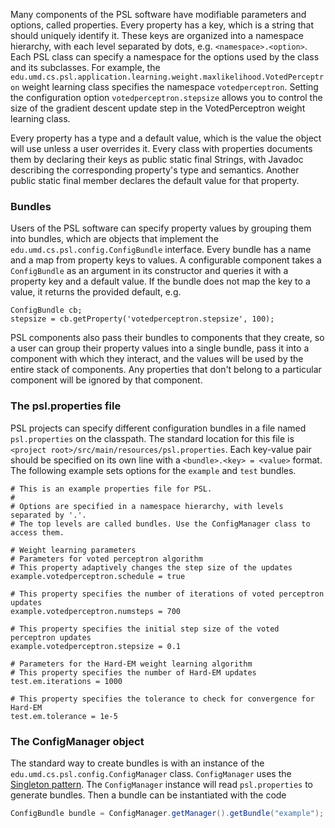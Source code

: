 Many components of the PSL software have modifiable parameters and options, called properties. Every property has a key, which is a string that should uniquely identify it. 
These keys are organized into a namespace hierarchy, with each level separated by dots, e.g. `<namespace>.<option>`.
Each PSL class can specify a namespace for the options used by the class and its subclasses. For example, the `edu.umd.cs.psl.application.learning.weight.maxlikelihood.VotedPerceptron` weight learning class specifies the namespace `votedperceptron`. Setting the configuration option `votedperceptron.stepsize` allows you to control the size of the gradient descent update step in the VotedPerceptron weight learning class.

Every property has a type and a default value, which is the value the object will use unless a user overrides it. Every class with properties documents them by declaring their keys as public static final Strings, with Javadoc describing the corresponding property's type and semantics. Another public static final member declares the default value for that property.

### Bundles

Users of the PSL software can specify property values by grouping them into bundles, which are objects that implement the `edu.umd.cs.psl.config.ConfigBundle` interface. Every bundle has a name and a map from property keys to values. A configurable component takes a `ConfigBundle` as an argument in its constructor and queries it with a property key and a default value. If the bundle does not map the key to a value, it returns the provided default, e.g.
```
ConfigBundle cb;
stepsize = cb.getProperty('votedperceptron.stepsize', 100);
```

PSL components also pass their bundles to components that they create, so a user can group their property values into a single bundle, pass it into a component with which they interact, and the values will be used by the entire stack of components. Any properties that don't belong to a particular component will be ignored by that component.

### The psl.properties file
PSL projects can specify different configuration bundles in a file named `psl.properties` on the classpath. The standard location for this file is `<project root>/src/main/resources/psl.properties`. Each key-value pair should be specified on its own line with a `<bundle>.<key> = <value>` format. The following example sets options for the `example` and `test` bundles.

```properties
# This is an example properties file for PSL.
# 
# Options are specified in a namespace hierarchy, with levels separated by '.'.
# The top levels are called bundles. Use the ConfigManager class to access them.

# Weight learning parameters
# Parameters for voted perceptron algorithm
# This property adaptively changes the step size of the updates
example.votedperceptron.schedule = true

# This property specifies the number of iterations of voted perceptron updates
example.votedperceptron.numsteps = 700

# This property specifies the initial step size of the voted perceptron updates
example.votedperceptron.stepsize = 0.1

# Parameters for the Hard-EM weight learning algorithm
# This property specifies the number of Hard-EM updates
test.em.iterations = 1000

# This property specifies the tolerance to check for convergence for Hard-EM
test.em.tolerance = 1e-5

```

### The ConfigManager object

The standard way to create bundles is with an instance of the `edu.umd.cs.psl.config.ConfigManager` class.
`ConfigManager` uses the [Singleton pattern](http://en.wikipedia.org/wiki/Singleton_pattern). The `ConfigManager` instance will read `psl.properties` to generate bundles. Then a bundle can be instantiated with the code

```java
ConfigBundle bundle = ConfigManager.getManager().getBundle("example");
```